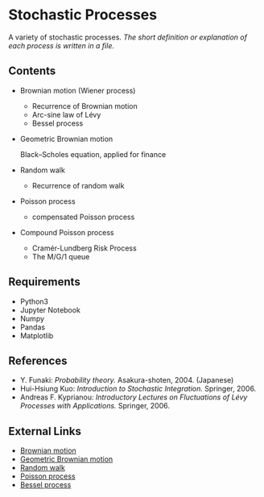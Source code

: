 # Stochastic Processes
A variety of stochastic processes. 
*The short definition or explanation of each process is written in a file.* 

## Contents
- Brownian motion (Wiener process)
  - Recurrence of Brownian motion
  - Arc-sine law of Lévy
  - Bessel process
  
- Geometric Brownian motion

    Black–Scholes equation, applied for finance

- Random walk
  - Recurrence of random walk

- Poisson process
  - compensated Poisson process

- Compound Poisson process
  - Cramér-Lundberg Risk Process
  - The M/G/1 queue

## Requirements
- Python3
- Jupyter Notebook
- Numpy
- Pandas
- Matplotlib


## References
- Y. Funaki: *Probability theory.* Asakura-shoten, 2004. (Japanese)
- Hui-Hsiung Kuo: *Introduction to Stochastic Integration.* Springer, 2006.
- Andreas F. Kyprianou: *Introductory Lectures on Fluctuations of Lévy Processes with Applications.* Springer, 2006.

## External Links
- [Brownian motion](https://en.wikipedia.org/wiki/Brownian_motion)
- [Geometric Brownian motion](https://en.wikipedia.org/wiki/Geometric_Brownian_motion)
- [Random walk](https://en.wikipedia.org/wiki/Random_walk)
- [Poisson process](https://en.wikipedia.org/wiki/Poisson_point_process)
- [Bessel process](https://en.wikipedia.org/wiki/Bessel_process)